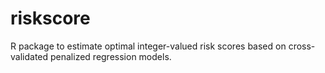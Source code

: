 # riskscore
R package to estimate optimal integer-valued risk scores based on cross-validated penalized regression models.
